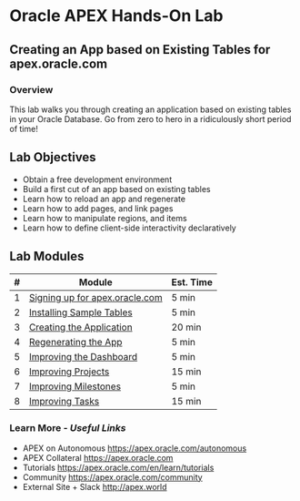 # Oracle APEX Hands-On Lab

## Creating an App based on Existing Tables for apex.oracle.com

### Overview

This lab walks you through creating an application based on existing tables in your Oracle Database. Go from zero to hero in a ridiculously short period of time!

## Lab Objectives

* Obtain a free development environment
* Build a first cut of an app based on existing tables
* Learn how to reload an app and regenerate
* Learn how to add pages, and link pages
* Learn how to manipulate regions, and items
* Learn how to define client-side interactivity declaratively

## Lab Modules

| # | Module | Est. Time |
| --- | --- | --- |
| 1 | [Signing up for apex.oracle.com](1-sign-up-apex) | 5 min |
| 2 | [Installing Sample Tables](2-installing-sample-tables.md) | 5 min |
| 3 | [Creating the Application](3-create-app.md) | 20 min |
| 4 | [Regenerating the App](4-regenerate-app.md) | 5 min |
| 5 | [Improving the Dashboard](5-improving-dashboard.md) | 5 min |
| 6 | [Improving Projects](6-improving-projects.md) | 15 min |
| 7 | [Improving Milestones](7-improving-milestones.md) | 5 min |
| 8 | [Improving Tasks](8-improving-tasks.md) | 15 min |

### Learn More - *Useful Links*

- APEX on Autonomous   https://apex.oracle.com/autonomous
- APEX Collateral   https://apex.oracle.com
- Tutorials   https://apex.oracle.com/en/learn/tutorials
- Community   https://apex.oracle.com/community
- External Site + Slack   http://apex.world


